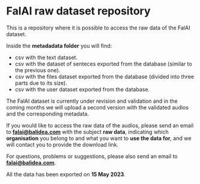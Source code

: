 # FalAI raw dataset repository

This is a repository where it is possible to access the raw data of the FalAI dataset.

Inside the **metadadata folder** you will find:

- csv with the text dataset.
- csv with the dataset of senteces exported from the database (similar to the previous one).
- csv with the files dataset exported from the database (divided into three parts due to its size).
- csv with the user dataset exported from the database.

The FalAI dataset is currently under revision and validation and in the coming months we will upload a second version with the validated audios and the corresponding metadata.

If you would like to access the raw data of the audios, please send an email to **falai@balidea.com** with the subject **raw data**, indicating which **organisation** you belong to and what you want to **use the data for**, and we will contact you to provide the download link.

For questions, problems or suggestions, please also send an email to **falai@balidea.com**.

All the data has been exported on **15 May 2023**.
